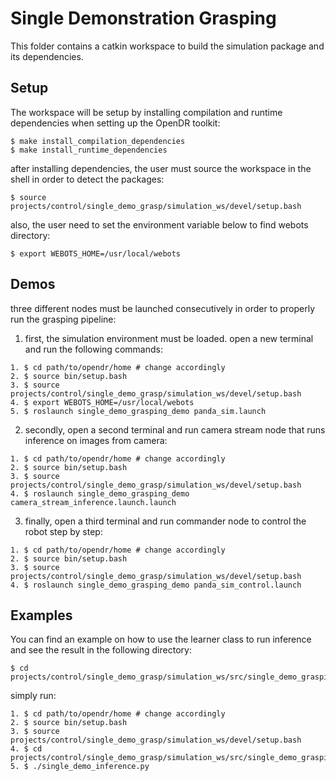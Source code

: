 # Single Demonstration Grasping

This folder contains a catkin workspace to build the simulation package and its dependencies.

## Setup

The workspace will be setup by installing compilation and runtime dependencies when setting up the OpenDR toolkit:

```
$ make install_compilation_dependencies
$ make install_runtime_dependencies
```

after installing dependencies, the user must source the workspace in the shell in order to detect the packages:

```
$ source projects/control/single_demo_grasp/simulation_ws/devel/setup.bash 
```

also, the user need to set the environment variable below to find webots directory:
```
$ export WEBOTS_HOME=/usr/local/webots
```

## Demos

three different nodes must be launched consecutively in order to properly run the grasping pipeline:

1. first, the simulation environment must be loaded. open a new terminal and run the following commands:

```
1. $ cd path/to/opendr/home # change accordingly
2. $ source bin/setup.bash
3. $ source projects/control/single_demo_grasp/simulation_ws/devel/setup.bash 
4. $ export WEBOTS_HOME=/usr/local/webots
5. $ roslaunch single_demo_grasping_demo panda_sim.launch 
```

2. secondly, open a second terminal and run camera stream node that runs inference on images from camera:
```
1. $ cd path/to/opendr/home # change accordingly
2. $ source bin/setup.bash
3. $ source projects/control/single_demo_grasp/simulation_ws/devel/setup.bash 
4. $ roslaunch single_demo_grasping_demo camera_stream_inference.launch.launch 
```

3. finally, open a third terminal and run commander node to control the robot step by step:
```
1. $ cd path/to/opendr/home # change accordingly
2. $ source bin/setup.bash
3. $ source projects/control/single_demo_grasp/simulation_ws/devel/setup.bash 
4. $ roslaunch single_demo_grasping_demo panda_sim_control.launch 
```

## Examples
You can find an example on how to use the learner class to run inference and see the result in the following directory:
```
$ cd projects/control/single_demo_grasp/simulation_ws/src/single_demo_grasping_demo/inference/
```
simply run:
```
1. $ cd path/to/opendr/home # change accordingly
2. $ source bin/setup.bash
3. $ source projects/control/single_demo_grasp/simulation_ws/devel/setup.bash
4. $ cd projects/control/single_demo_grasp/simulation_ws/src/single_demo_grasping_demo/inference/ 
5. $ ./single_demo_inference.py
```

